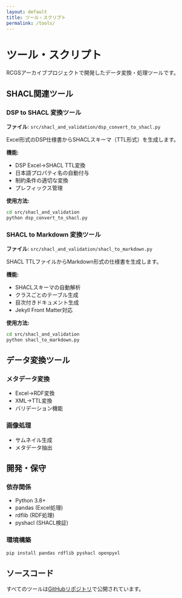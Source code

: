```yaml
---
layout: default
title: ツール・スクリプト
permalink: /tools/
---
```


# ツール・スクリプト

RCGSアーカイブプロジェクトで開発したデータ変換・処理ツールです。

## SHACL関連ツール

### DSP to SHACL 変換ツール
**ファイル**: `src/shacl_and_validation/dsp_convert_to_shacl.py`

Excel形式のDSP仕様書からSHACLスキーマ（TTL形式）を生成します。

**機能:**
- DSP Excel→SHACL TTL変換
- 日本語プロパティ名の自動付与
- 制約条件の適切な変換
- プレフィックス管理

**使用方法:**
```bash
cd src/shacl_and_validation
python dsp_convert_to_shacl.py
```

### SHACL to Markdown 変換ツール
**ファイル**: `src/shacl_and_validation/shacl_to_markdown.py`

SHACL TTLファイルからMarkdown形式の仕様書を生成します。

**機能:**
- SHACLスキーマの自動解析
- クラスごとのテーブル生成
- 目次付きドキュメント生成
- Jekyll Front Matter対応

**使用方法:**
```bash
cd src/shacl_and_validation
python shacl_to_markdown.py
```

## データ変換ツール

### メタデータ変換
- Excel→RDF変換
- XML→TTL変換
- バリデーション機能

### 画像処理
- サムネイル生成
- メタデータ抽出

## 開発・保守

### 依存関係
- Python 3.8+
- pandas (Excel処理)
- rdflib (RDF処理)
- pyshacl (SHACL検証)

### 環境構築
```bash
pip install pandas rdflib pyshacl openpyxl
```

## ソースコード

すべてのツールは[GitHubリポジトリ](https://github.com/fukudakz/rcgs_archive)で公開されています。
